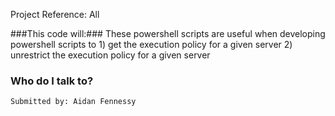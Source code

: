 Project Reference: All

###This code will:###
	These powershell scripts are useful when developing powershell scripts to 1) get the execution policy for a given server 2) unrestrict the execution policy for a given server 


### Who do I talk to? ###
	Submitted by: Aidan Fennessy